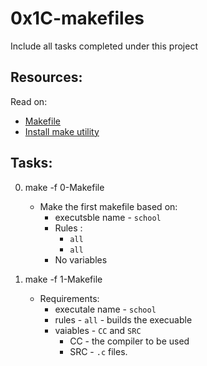 # 0x1C-makefiles
Include all tasks completed under this project

## Resources:
Read on:
- [Makefile](https://www.gnu.org/software/make/manual/html_node/)
- [Install make utility](https://www.geeksforgeeks.org/how-to-install-make-on-ubuntu/)

## Tasks:
0. make -f 0-Makefile
	- Make the first makefile based on:
		* executsble name - `school`
		* Rules :
			* `all`
			* `all`
		* No variables

1. make -f 1-Makefile
	- Requirements:
		- executale name - `school`
		- rules - `all` - builds the execuable
		- vaiables - `CC` and `SRC`
			* CC - the compiler to be used
			* SRC - `.c` files.
